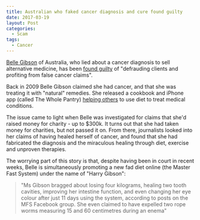 ```yaml
---
title: Australian who faked cancer diagnosis and cure found guilty
date: 2017-03-19
layout: Post
categories:
  - Scam
tags:
  - Cancer
---
```


[Belle Gibson](https://en.wikipedia.org/wiki/Belle_Gibson) of Australia, who lied about a cancer diagnosis to sell alternative medicine, has been [found guilty](http://www.nzherald.co.nz/lifestyle/news/article.cfm?c_id=6&objectid=11819388) of "defrauding clients and profiting from false cancer claims".

<!-- more -->

Back in 2009 Belle Gibson claimed she had cancer, and that she was treating it with "natural" remedies. She released a cookbook and iPhone app (called The Whole Pantry) [helping others](http://www.dailymail.co.uk/news/article-4308932/Belle-Gibson-praises-new-extreme-master-fast-diet.html) to use diet to treat medical conditions.

The issue came to light when Belle was investigated for claims that she'd raised money for charity - up to $300k. It turns out that she had taken money for charities, but not passed it on. From there, journalists looked into her claims of having healed herself of cancer, and found that she had fabricated the diagnosis and the miraculous healing through diet, exercise and unproven therapies.

The worrying part of this story is that, despite having been in court in recent weeks, Belle is simultaneously promoting a new fad diet online (the Master Fast System) under the name of "Harry Gibson":

> "Ms Gibson bragged about losing four kilograms, healing two tooth cavities, improving her intestine function, and even changing her eye colour after just 11 days using the system, according to posts on the MFS Facebook group. She even claimed to have expelled two rope worms measuring 15 and 60 centimetres during an enema"
